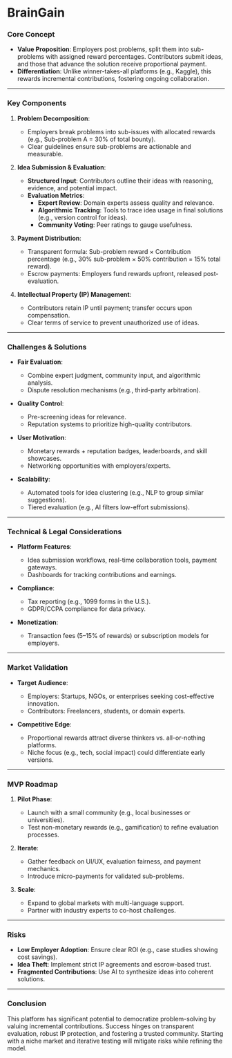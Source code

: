 # BrainGain

### **Core Concept**
- **Value Proposition**: Employers post problems, split them into sub-problems with assigned reward percentages. Contributors submit ideas, and those that advance the solution receive proportional payment.
- **Differentiation**: Unlike winner-takes-all platforms (e.g., Kaggle), this rewards incremental contributions, fostering ongoing collaboration.

---

### **Key Components**
1. **Problem Decomposition**:
   - Employers break problems into sub-issues with allocated rewards (e.g., Sub-problem A = 30% of total bounty).
   - Clear guidelines ensure sub-problems are actionable and measurable.

2. **Idea Submission & Evaluation**:
   - **Structured Input**: Contributors outline their ideas with reasoning, evidence, and potential impact.
   - **Evaluation Metrics**:
     - **Expert Review**: Domain experts assess quality and relevance.
     - **Algorithmic Tracking**: Tools to trace idea usage in final solutions (e.g., version control for ideas).
     - **Community Voting**: Peer ratings to gauge usefulness.

3. **Payment Distribution**:
   - Transparent formula: Sub-problem reward × Contribution percentage (e.g., 30% sub-problem × 50% contribution = 15% total reward).
   - Escrow payments: Employers fund rewards upfront, released post-evaluation.

4. **Intellectual Property (IP) Management**:
   - Contributors retain IP until payment; transfer occurs upon compensation.
   - Clear terms of service to prevent unauthorized use of ideas.

---

### **Challenges & Solutions**
- **Fair Evaluation**:
  - Combine expert judgment, community input, and algorithmic analysis.
  - Dispute resolution mechanisms (e.g., third-party arbitration).

- **Quality Control**:
  - Pre-screening ideas for relevance.
  - Reputation systems to prioritize high-quality contributors.

- **User Motivation**:
  - Monetary rewards + reputation badges, leaderboards, and skill showcases.
  - Networking opportunities with employers/experts.

- **Scalability**:
  - Automated tools for idea clustering (e.g., NLP to group similar suggestions).
  - Tiered evaluation (e.g., AI filters low-effort submissions).

---

### **Technical & Legal Considerations**
- **Platform Features**:
  - Idea submission workflows, real-time collaboration tools, payment gateways.
  - Dashboards for tracking contributions and earnings.

- **Compliance**:
  - Tax reporting (e.g., 1099 forms in the U.S.).
  - GDPR/CCPA compliance for data privacy.

- **Monetization**:
  - Transaction fees (5–15% of rewards) or subscription models for employers.

---

### **Market Validation**
- **Target Audience**:
  - Employers: Startups, NGOs, or enterprises seeking cost-effective innovation.
  - Contributors: Freelancers, students, or domain experts.

- **Competitive Edge**:
  - Proportional rewards attract diverse thinkers vs. all-or-nothing platforms.
  - Niche focus (e.g., tech, social impact) could differentiate early versions.

---

### **MVP Roadmap**
1. **Pilot Phase**:
   - Launch with a small community (e.g., local businesses or universities).
   - Test non-monetary rewards (e.g., gamification) to refine evaluation processes.

2. **Iterate**:
   - Gather feedback on UI/UX, evaluation fairness, and payment mechanics.
   - Introduce micro-payments for validated sub-problems.

3. **Scale**:
   - Expand to global markets with multi-language support.
   - Partner with industry experts to co-host challenges.

---

### **Risks**
- **Low Employer Adoption**: Ensure clear ROI (e.g., case studies showing cost savings).
- **Idea Theft**: Implement strict IP agreements and escrow-based trust.
- **Fragmented Contributions**: Use AI to synthesize ideas into coherent solutions.

---

### **Conclusion**
This platform has significant potential to democratize problem-solving by valuing incremental contributions. Success hinges on transparent evaluation, robust IP protection, and fostering a trusted community. Starting with a niche market and iterative testing will mitigate risks while refining the model.
